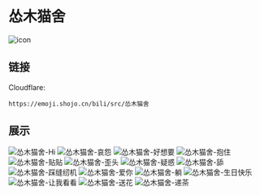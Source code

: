 # 怂木猫舍
![icon](https://emoji.shojo.cn/bili/src/怂木猫舍/icon.png)
## 链接
Cloudflare:
```
https://emoji.shojo.cn/bili/src/怂木猫舍
```
## 展示
![怂木猫舍-Hi](https://emoji.shojo.cn/bili/src/怂木猫舍/怂木猫舍-Hi.png)
![怂木猫舍-哀怨](https://emoji.shojo.cn/bili/src/怂木猫舍/怂木猫舍-哀怨.png)
![怂木猫舍-好想要](https://emoji.shojo.cn/bili/src/怂木猫舍/怂木猫舍-好想要.png)
![怂木猫舍-抱住](https://emoji.shojo.cn/bili/src/怂木猫舍/怂木猫舍-抱住.png)
![怂木猫舍-贴贴](https://emoji.shojo.cn/bili/src/怂木猫舍/怂木猫舍-贴贴.png)
![怂木猫舍-歪头](https://emoji.shojo.cn/bili/src/怂木猫舍/怂木猫舍-歪头.png)
![怂木猫舍-疑惑](https://emoji.shojo.cn/bili/src/怂木猫舍/怂木猫舍-疑惑.png)
![怂木猫舍-舔](https://emoji.shojo.cn/bili/src/怂木猫舍/怂木猫舍-舔.png)
![怂木猫舍-踩缝纫机](https://emoji.shojo.cn/bili/src/怂木猫舍/怂木猫舍-踩缝纫机.png)
![怂木猫舍-爱你](https://emoji.shojo.cn/bili/src/怂木猫舍/怂木猫舍-爱你.png)
![怂木猫舍-躺](https://emoji.shojo.cn/bili/src/怂木猫舍/怂木猫舍-躺.png)
![怂木猫舍-生日快乐](https://emoji.shojo.cn/bili/src/怂木猫舍/怂木猫舍-生日快乐.png)
![怂木猫舍-让我看看](https://emoji.shojo.cn/bili/src/怂木猫舍/怂木猫舍-让我看看.png)
![怂木猫舍-送花](https://emoji.shojo.cn/bili/src/怂木猫舍/怂木猫舍-送花.png)
![怂木猫舍-递茶](https://emoji.shojo.cn/bili/src/怂木猫舍/怂木猫舍-递茶.png)
